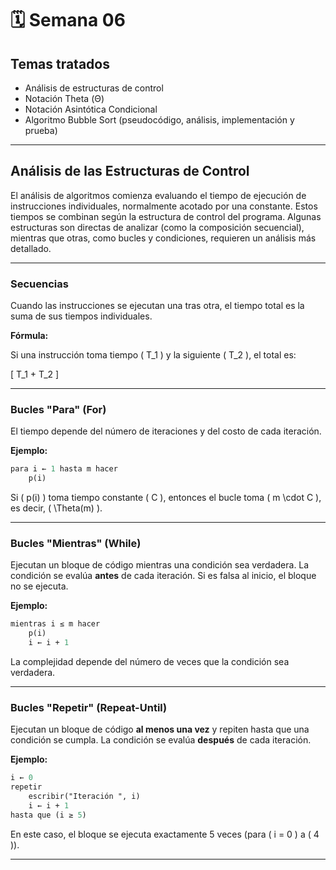 # 🗓️ Semana 06

## Temas tratados

- Análisis de estructuras de control
- Notación Theta (Θ)
- Notación Asintótica Condicional
- Algoritmo Bubble Sort (pseudocódigo, análisis, implementación y prueba)

---

## Análisis de las Estructuras de Control

El análisis de algoritmos comienza evaluando el tiempo de ejecución de instrucciones individuales, normalmente acotado por una constante. Estos tiempos se combinan según la estructura de control del programa. Algunas estructuras son directas de analizar (como la composición secuencial), mientras que otras, como bucles y condiciones, requieren un análisis más detallado.

---

### Secuencias

Cuando las instrucciones se ejecutan una tras otra, el tiempo total es la suma de sus tiempos individuales.

**Fórmula:**

Si una instrucción toma tiempo \( T_1 \) y la siguiente \( T_2 \), el total es:

\[
T_1 + T_2
\]

---

### Bucles "Para" (For)

El tiempo depende del número de iteraciones y del costo de cada iteración.

**Ejemplo:**

```pascal
para i ← 1 hasta m hacer
    p(i)
```

Si \( p(i) \) toma tiempo constante \( C \), entonces el bucle toma \( m \cdot C \), es decir, \( \Theta(m) \).

---

### Bucles "Mientras" (While)

Ejecutan un bloque de código mientras una condición sea verdadera. La condición se evalúa **antes** de cada iteración. Si es falsa al inicio, el bloque no se ejecuta.

**Ejemplo:**

```pascal
mientras i ≤ m hacer
    p(i)
    i ← i + 1
```

La complejidad depende del número de veces que la condición sea verdadera.

---

### Bucles "Repetir" (Repeat-Until)

Ejecutan un bloque de código **al menos una vez** y repiten hasta que una condición se cumpla. La condición se evalúa **después** de cada iteración.

**Ejemplo:**

```pascal
i ← 0
repetir
    escribir("Iteración ", i)
    i ← i + 1
hasta que (i ≥ 5)
```

En este caso, el bloque se ejecuta exactamente 5 veces (para \( i = 0 \) a \( 4 \)).

---
